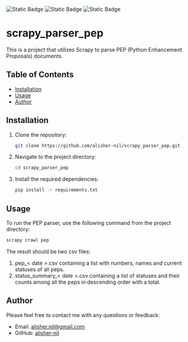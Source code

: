 ![Static Badge](https://img.shields.io/badge/python-3.9-%233776AB?logo=python)
![Static Badge](https://img.shields.io/badge/scrapy-2.5.1-%2360A839?logo=scrapy)
![Static Badge](https://img.shields.io/badge/pytest-6.2.5-%230A9EDC?logo=pytest)


# scrapy_parser_pep

This is a project that utilizes Scrapy to parse PEP (Python Enhancement Proposals) documents.

## Table of Contents
- [Installation](#installation)
- [Usage](#usage)
- [Author](#author)

## Installation

1. Clone the repository:

    ```bash
    git clone https://github.com/alisher-nil/scrapy_parser_pep.git
    ```

2. Navigate to the project directory:

    ```bash
    cd scrapy_parser_pep
    ```

3. Install the required dependencies:

    ```bash
    pip install -r requirements.txt
    ```

## Usage

To run the PEP parser, use the following command from the project directory:

```bash
scrapy crawl pep
```

The result should be two csv files:
1. pep_< date >.csv containing a list with numbers, names and current statuses of all peps.
2. status_summary_< date >.csv containing a list of statuses and their counts among all the peps in descending order with a total.

## Author
Please feel free to contact me with any questions or feedback:

- Email: alisher.nil@gmail.com
- GitHub: [alisher-nil](https://github.com/alisher-nil/)